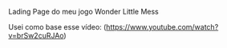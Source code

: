 Lading Page do meu jogo Wonder Little Mess

Usei como base esse vídeo:
(https://www.youtube.com/watch?v=brSw2cuRJAo)
